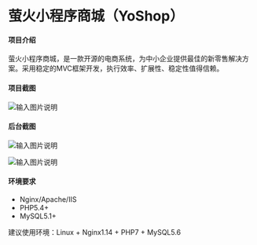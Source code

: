 # 萤火小程序商城（YoShop）


#### 项目介绍
萤火小程序商城，是一款开源的电商系统，为中小企业提供最佳的新零售解决方案。采用稳定的MVC框架开发，执行效率、扩展性、稳定性值得信赖。

#### 项目截图
![输入图片说明](http://img.scajy.cn/20190314162735b544a5655.JPG "前端.png")

#### 后台截图
![输入图片说明](http://img.scajy.cn/20190314162741df0d89189.JPG "后台-订单管理.png")

![输入图片说明](http://img.scajy.cn/20190314162741bf5b27409.JPG "后台-新增商品.png")


#### 环境要求
- Nginx/Apache/IIS
- PHP5.4+
- MySQL5.1+

建议使用环境：Linux + Nginx1.14 + PHP7 + MySQL5.6

